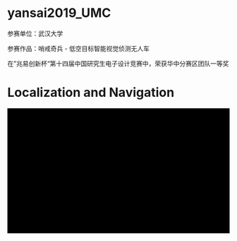 # yansai2019_UMC
参赛单位：武汉大学

参赛作品：哨戒奇兵 - 低空目标智能视觉侦测无人车

在”兆易创新杯“第十四届中国研究生电子设计竞赛中，荣获华中分赛区团队一等奖

# Localization and Navigation
![image](https://github.com/professor1996/UAV_detection-unmanned-vehicle/blob/master/demo/gif/1.gif)
